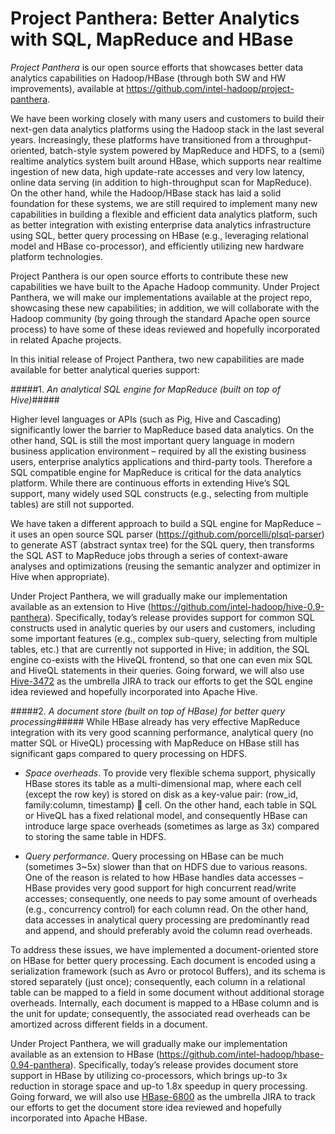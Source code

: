 # Project Panthera: Better Analytics with SQL, MapReduce and HBase #

*Project Panthera* is our open source efforts that showcases better data analytics capabilities on Hadoop/HBase (through both SW and HW improvements), available at <https://github.com/intel-hadoop/project-panthera>.

We have been working closely with many users and customers to build their next-gen data analytics platforms using the Hadoop stack in the last several years. Increasingly, these platforms have transitioned from a throughput-oriented, batch-style system powered by MapReduce and HDFS, to a (semi) realtime analytics system built around HBase, which supports near realtime ingestion of new data, high update-rate accesses and very low latency, online data serving (in addition to high-throughput scan for MapReduce). On the other hand, while the Hadoop/HBase stack has laid a solid foundation for these systems, we are still required to implement many new capabilities in building a flexible and efficient data analytics platform, such as better integration with existing enterprise data analytics infrastructure using SQL, better query processing on HBase (e.g., leveraging relational model and HBase co-processor), and efficiently utilizing new hardware platform technologies.
 
Project Panthera is our open source efforts to contribute these new capabilities we have built to the Apache Hadoop community. Under Project Panthera, we will make our implementations available at the project repo, showcasing these new capabilities; in addition, we will collaborate with the Hadoop community (by going through the standard Apache open source process) to have some of these ideas reviewed and hopefully incorporated in related Apache projects. 

In this initial release of Project Panthera, two new capabilities are made available for better analytical queries support:

#####1. *An analytical SQL engine for MapReduce (built on top of Hive)*#####

Higher level languages or APIs (such as Pig, Hive and Cascading) significantly lower the barrier to MapReduce based data analytics. On the other hand, SQL is still the most important query language in modern business application environment – required by all the existing business users, enterprise analytics applications and third-party tools. Therefore a SQL compatible engine for MapReduce is critical for the data analytics platform. While there are continuous efforts in extending Hive’s SQL support, many widely used SQL constructs (e.g., selecting from multiple tables) are still not supported.

We have taken a different approach to build a SQL engine for MapReduce – it uses an open source SQL parser (<https://github.com/porcelli/plsql-parser>) to generate AST (abstract syntax tree) for the SQL query, then transforms the SQL AST to MapReduce jobs through a series of context-aware analyses and optimizations (reusing the semantic analyzer and optimizer in Hive when appropriate).

Under Project Panthera, we will gradually make our implementation available as an extension to Hive (<https://github.com/intel-hadoop/hive-0.9-panthera>). Specifically, today’s release provides support for common SQL constructs used in analytic queries by our users and customers, including some important features (e.g., complex sub-query, selecting from multiple tables, etc.) that are currently not supported in Hive; in addition, the SQL engine co-exists with the HiveQL frontend, so that one can even mix SQL and HiveQL statements in their queries. Going forward, we will also use [Hive-3472](https://issues.apache.org/jira/browse/HIVE-3472) as the umbrella JIRA to track our efforts to get the SQL engine idea reviewed and hopefully incorporated into Apache Hive.

#####2. *A document store (built on top of HBase) for better query processing*#####
While HBase already has very effective MapReduce integration with its very good scanning performance, analytical query (no matter SQL or HiveQL) processing with MapReduce on HBase still has significant gaps compared to query processing on HDFS.

* *Space overheads*. To provide very flexible schema support, physically HBase stores its table as a multi-dimensional map, where each cell (except the row key) is stored on disk as a key-value pair: (row_id, family:column, timestamp)  cell. On the other hand, each table in SQL or HiveQL has a fixed relational model, and consequently HBase can introduce large space overheads (sometimes as large as 3x) compared to storing the same table in HDFS.

* *Query performance*. Query processing on HBase can be much (sometimes 3~5x) slower than that on HDFS due to various reasons. One of the reason is related to how HBase handles data accesses – HBase provides very good support for high concurrent read/write accesses; consequently, one needs to pay some amount of overheads (e.g., concurrency control) for each column read. On the other hand, data accesses in analytical query processing are predominantly read and append, and should preferably avoid the column read overheads.

To address these issues, we have implemented a document-oriented store on HBase for better query processing. Each document is encoded using a serialization framework (such as Avro or protocol Buffers), and its schema is stored separately (just once); consequently, each column in a relational table can be mapped to a field in some document without additional storage overheads. Internally, each document is mapped to a HBase column and is the unit for update; consequently, the associated read overheads can be amortized across different fields in a document.

Under Project Panthera, we will gradually make our implementation available as an extension to HBase (<https://github.com/intel-hadoop/hbase-0.94-panthera>). Specifically, today’s release provides document store support in HBase by utilizing co-processors, which brings up-to 3x reduction in storage space and up-to 1.8x speedup in query processing. Going forward, we will also use [HBase-6800](https://issues.apache.org/jira/browse/HBASE-6800) as the umbrella JIRA to track our efforts to get the document store idea reviewed and hopefully incorporated into Apache HBase.
